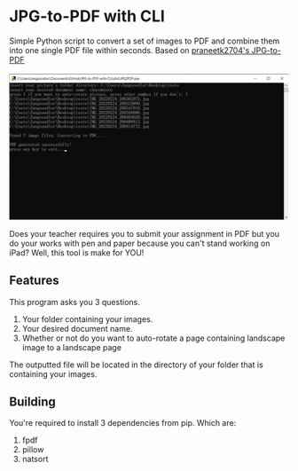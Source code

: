 # JPG-to-PDF with CLI
Simple Python script to convert a set of images to PDF and combine them into one single PDF file within seconds. Based on [praneetk2704's JPG-to-PDF](https://github.com/praneetk2704/JPG-to-PDF)
<br /><br />
![screenshot_1](/piktur/demonstration.png)

Does your teacher requires you to submit your assignment in PDF but you do your works with pen and paper because you can't stand working on iPad? Well, this tool is make for YOU! 

## Features
This program asks you 3 questions.
1. Your folder containing your images.
2. Your desired document name.
3. Whether or not do you want to auto-rotate a page containing landscape image to a landscape page

The outputted file will be located in the directory of your folder that is containing your images.

## Building
You're required to install 3 dependencies from pip. Which are:
1. fpdf
2. pillow
3. natsort




